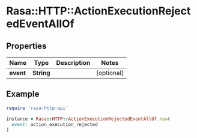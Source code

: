 # Rasa::HTTP::ActionExecutionRejectedEventAllOf

## Properties

| Name | Type | Description | Notes |
| ---- | ---- | ----------- | ----- |
| **event** | **String** |  | [optional] |

## Example

```ruby
require 'rasa-http-api'

instance = Rasa::HTTP::ActionExecutionRejectedEventAllOf.new(
  event: action_execution_rejected
)
```

